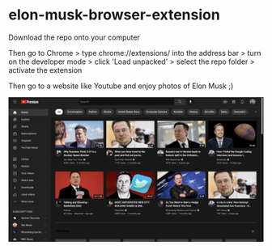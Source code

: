 # elon-musk-browser-extension

  Download the repo onto your computer
  
  Then go to Chrome > type chrome://extensions/ into the address bar > turn on the developer mode > click 'Load unpacked' > select the repo folder > activate the extension
  
 Then go to a website like Youtube and enjoy photos of Elon Musk ;)
 
 ![elon-musk-extension.png](https://github.com/qphan02/browser-extension/blob/master/images/elon-musk-extension.png)
